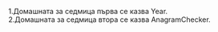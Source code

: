 1.Домашната за седмица първа се казва Year.				
2.Домашната за седмица втора се казва AnagramChecker.
